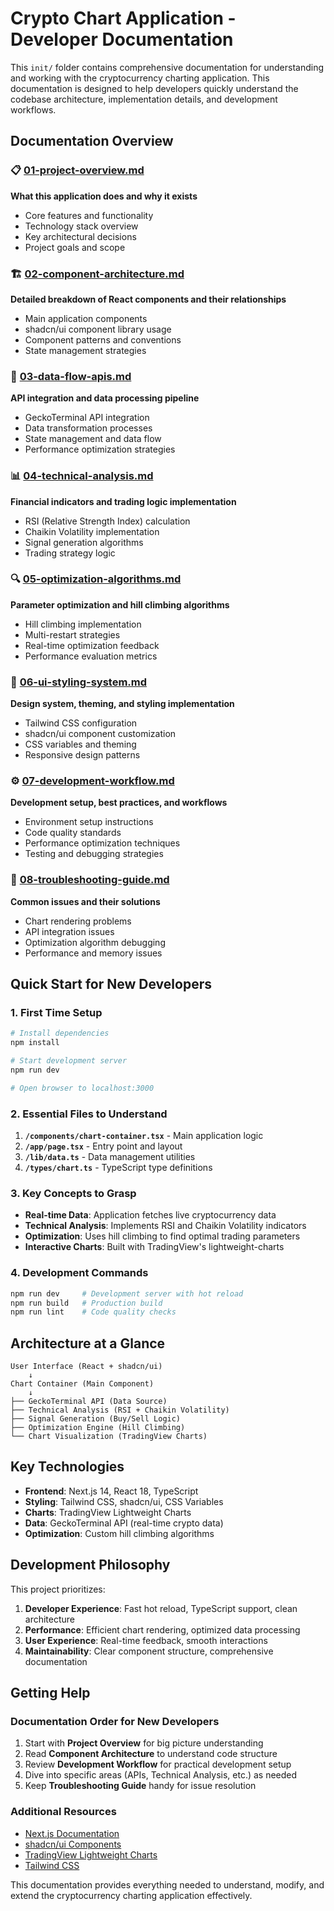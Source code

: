# Crypto Chart Application - Developer Documentation

This `init/` folder contains comprehensive documentation for understanding and working with the cryptocurrency charting application. This documentation is designed to help developers quickly understand the codebase architecture, implementation details, and development workflows.

## Documentation Overview

### 📋 [01-project-overview.md](./01-project-overview.md)
**What this application does and why it exists**
- Core features and functionality
- Technology stack overview
- Key architectural decisions
- Project goals and scope

### 🏗️ [02-component-architecture.md](./02-component-architecture.md)
**Detailed breakdown of React components and their relationships**
- Main application components
- shadcn/ui component library usage
- Component patterns and conventions
- State management strategies

### 🔄 [03-data-flow-apis.md](./03-data-flow-apis.md)
**API integration and data processing pipeline**
- GeckoTerminal API integration
- Data transformation processes
- State management and data flow
- Performance optimization strategies

### 📊 [04-technical-analysis.md](./04-technical-analysis.md)
**Financial indicators and trading logic implementation**
- RSI (Relative Strength Index) calculation
- Chaikin Volatility implementation
- Signal generation algorithms
- Trading strategy logic

### 🔍 [05-optimization-algorithms.md](./05-optimization-algorithms.md)
**Parameter optimization and hill climbing algorithms**
- Hill climbing implementation
- Multi-restart strategies
- Real-time optimization feedback
- Performance evaluation metrics

### 🎨 [06-ui-styling-system.md](./06-ui-styling-system.md)
**Design system, theming, and styling implementation**
- Tailwind CSS configuration
- shadcn/ui component customization
- CSS variables and theming
- Responsive design patterns

### ⚙️ [07-development-workflow.md](./07-development-workflow.md)
**Development setup, best practices, and workflows**
- Environment setup instructions
- Code quality standards
- Performance optimization techniques
- Testing and debugging strategies

### 🔧 [08-troubleshooting-guide.md](./08-troubleshooting-guide.md)
**Common issues and their solutions**
- Chart rendering problems
- API integration issues
- Optimization algorithm debugging
- Performance and memory issues

## Quick Start for New Developers

### 1. First Time Setup
```bash
# Install dependencies
npm install

# Start development server
npm run dev

# Open browser to localhost:3000
```

### 2. Essential Files to Understand
1. **`/components/chart-container.tsx`** - Main application logic
2. **`/app/page.tsx`** - Entry point and layout
3. **`/lib/data.ts`** - Data management utilities
4. **`/types/chart.ts`** - TypeScript type definitions

### 3. Key Concepts to Grasp
- **Real-time Data**: Application fetches live cryptocurrency data
- **Technical Analysis**: Implements RSI and Chaikin Volatility indicators
- **Optimization**: Uses hill climbing to find optimal trading parameters
- **Interactive Charts**: Built with TradingView's lightweight-charts

### 4. Development Commands
```bash
npm run dev     # Development server with hot reload
npm run build   # Production build
npm run lint    # Code quality checks
```

## Architecture at a Glance

```
User Interface (React + shadcn/ui)
    ↓
Chart Container (Main Component)
    ↓
├── GeckoTerminal API (Data Source)
├── Technical Analysis (RSI + Chaikin Volatility)
├── Signal Generation (Buy/Sell Logic)
├── Optimization Engine (Hill Climbing)
└── Chart Visualization (TradingView Charts)
```

## Key Technologies

- **Frontend**: Next.js 14, React 18, TypeScript
- **Styling**: Tailwind CSS, shadcn/ui, CSS Variables
- **Charts**: TradingView Lightweight Charts
- **Data**: GeckoTerminal API (real-time crypto data)
- **Optimization**: Custom hill climbing algorithms

## Development Philosophy

This project prioritizes:
1. **Developer Experience**: Fast hot reload, TypeScript support, clean architecture
2. **Performance**: Efficient chart rendering, optimized data processing
3. **User Experience**: Real-time feedback, smooth interactions
4. **Maintainability**: Clear component structure, comprehensive documentation

## Getting Help

### Documentation Order for New Developers
1. Start with **Project Overview** for big picture understanding
2. Read **Component Architecture** to understand code structure  
3. Review **Development Workflow** for practical development setup
4. Dive into specific areas (APIs, Technical Analysis, etc.) as needed
5. Keep **Troubleshooting Guide** handy for issue resolution

### Additional Resources
- [Next.js Documentation](https://nextjs.org/docs)
- [shadcn/ui Components](https://ui.shadcn.com/)
- [TradingView Lightweight Charts](https://tradingview.github.io/lightweight-charts/)
- [Tailwind CSS](https://tailwindcss.com/)

This documentation provides everything needed to understand, modify, and extend the cryptocurrency charting application effectively.